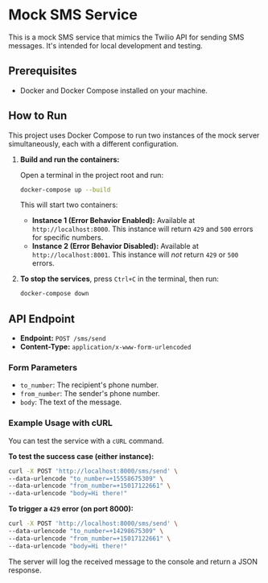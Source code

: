 # Mock SMS Service

This is a mock SMS service that mimics the Twilio API for sending SMS messages. It's intended for local development and testing.

## Prerequisites

- Docker and Docker Compose installed on your machine.

## How to Run

This project uses Docker Compose to run two instances of the mock server simultaneously, each with a different configuration.

1.  **Build and run the containers:**

    Open a terminal in the project root and run:
    ```bash
    docker-compose up --build
    ```
    This will start two containers:
    -   **Instance 1 (Error Behavior Enabled):** Available at `http://localhost:8000`. This instance will return `429` and `500` errors for specific numbers.
    -   **Instance 2 (Error Behavior Disabled):** Available at `http://localhost:8001`. This instance will *not* return `429` or `500` errors.

2.  **To stop the services**, press `Ctrl+C` in the terminal, then run:
    ```bash
    docker-compose down
    ```

## API Endpoint

-   **Endpoint:** `POST /sms/send`
-   **Content-Type:** `application/x-www-form-urlencoded`

### Form Parameters

-   `to_number`: The recipient's phone number.
-   `from_number`: The sender's phone number.
-   `body`: The text of the message.

### Example Usage with cURL

You can test the service with a `cURL` command.

**To test the success case (either instance):**
```bash
curl -X POST 'http://localhost:8000/sms/send' \
--data-urlencode "to_number=+15558675309" \
--data-urlencode "from_number=+15017122661" \
--data-urlencode "body=Hi there!"
```

**To trigger a `429` error (on port 8000):**
```bash
curl -X POST 'http://localhost:8000/sms/send' \
--data-urlencode "to_number=+14298675309" \
--data-urlencode "from_number=+15017122661" \
--data-urlencode "body=Hi there!"
```

The server will log the received message to the console and return a JSON response. 
